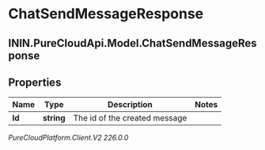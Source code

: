 # ChatSendMessageResponse

## ININ.PureCloudApi.Model.ChatSendMessageResponse

## Properties

|Name | Type | Description | Notes|
|------------ | ------------- | ------------- | -------------|
| **Id** | **string** | The id of the created message | |



_PureCloudPlatform.Client.V2 226.0.0_
